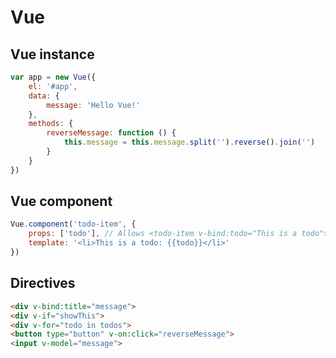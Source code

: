 # Vue

## Vue instance
```javascript
var app = new Vue({
    el: '#app',
    data: {
        message: 'Hello Vue!'
    },
    methods: {
        reverseMessage: function () {
            this.message = this.message.split('').reverse().join('')
        }
    }
})
```

## Vue component
```javascript
Vue.component('todo-item', {
    props: ['todo'], // Allows <todo-item v-bind:todo="This is a todo">
    template: '<li>This is a todo: {{todo}}</li>'
})
```

## Directives
```html
<div v-bind:title="message">
<div v-if="showThis">
<div v-for="todo in todos">
<button type="button" v-on:click="reverseMessage">
<input v-model="message">
```
